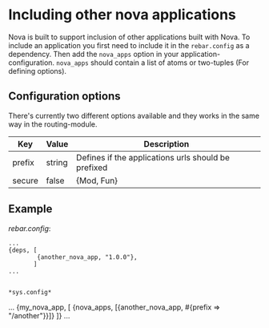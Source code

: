# Including other nova applications

Nova is built to support inclusion of other applications built with Nova. To include an application you first need to include it in the `rebar.config` as a dependency. Then add the `nova_apps` option in your application-configuration. `nova_apps` should contain a list of atoms or two-tuples (For defining options).

## Configuration options

There's currently two different options available and they works in the same way in the routing-module.

| Key  | Value | Description |
|---|---|---|
| prefix | string | Defines if the applications urls should be prefixed |
| secure | false | {Mod, Fun} | Tells if the application should be secured |

## Example

*rebar.config*:

```
...
{deps, [
        {another_nova_app, "1.0.0"},
       ]
...


*sys.config*

```
...
{my_nova_app, [
  {nova_apps, [{another_nova_app, #{prefix => "/another"}}]}
  ]}
...
```
